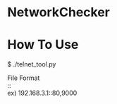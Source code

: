 # NetworkChecker

# How To Use
$ ./telnet_tool.py <FileName>

File Format  
  <IP>::<Port>  
  ex) 192.168.3.1::80,9000  

